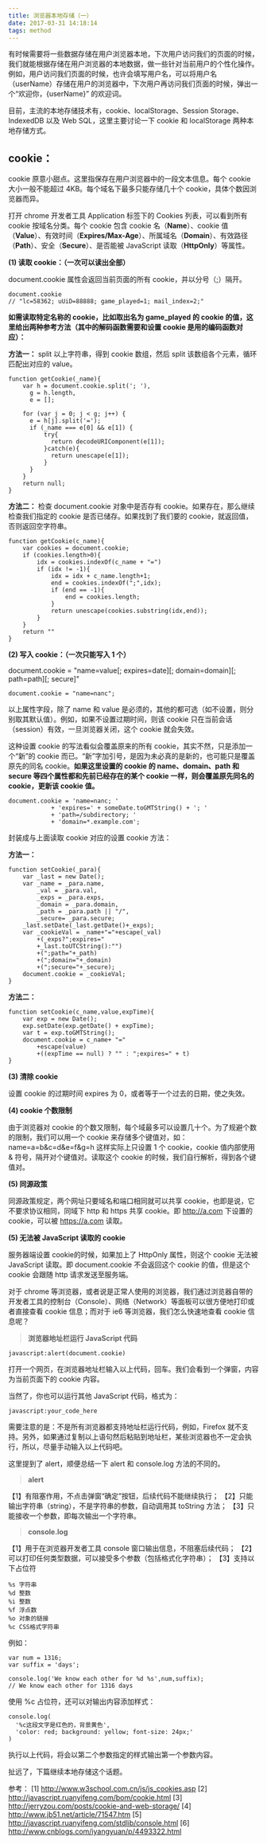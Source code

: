```yaml
---
title: 浏览器本地存储（一）
date: 2017-03-31 14:18:14
tags: method
---
```


有时候需要将一些数据存储在用户浏览器本地，下次用户访问我们的页面的时候，我们就能根据存储在用户浏览器的本地数据，做一些针对当前用户的个性化操作。例如，用户访问我们页面的时候，也许会填写用户名，可以将用户名（userName）存储在用户的浏览器中，下次用户再访问我们页面的时候，弹出一个“欢迎你，{userName}” 的欢迎词。

<!-- more -->

目前，主流的本地存储技术有，cookie、localStorage、Session Storage、IndexedDB 以及 Web SQL，这里主要讨论一下 cookie 和 localStorage 两种本地存储方式。

## cookie：

cookie 原意小甜点。这里指保存在用户浏览器中的一段文本信息。每个 cookie 大小一般不能超过 4KB。每个域名下最多只能存储几十个 cookie，具体个数因浏览器而异。

打开 chrome 开发者工具 Application 标签下的 Cookies 列表，可以看到所有 cookie 按域名分类。每个 cookie 包含 cookie 名（**Name**）、cookie 值（**Value**）、有效时间（**Expires/Max-Age**）、所属域名（**Domain**）、有效路径（**Path**）、安全（**Secure**）、是否能被 JavaScript 读取（**HttpOnly**）等属性。

**(1) 读取 cookie：（一次可以读出全部）**

document.cookie 属性会返回当前页面的所有 cookie，并以分号（;）隔开。

```
document.cookie
// "lc=58362; uUiD=88888; game_played=1; mail_index=2;"
```

**如需读取特定名称的 cookie，比如取出名为 game_played 的 cookie 的值，这里给出两种参考方法（其中的解码函数需要和设置 cookie 是用的编码函数对应）：**

**方法一：**
split 以上字符串，得到 cookie 数组，然后 split 该数组各个元素，循环匹配出对应的 value。

```
function getCookie(_name){
    var h = document.cookie.split('; '),
      g = h.length,
      e = [];

    for (var j = 0; j < g; j++) {
      e = h[j].split('=');
      if (_name === e[0] && e[1]) {
          try{
            return decodeURIComponent(e[1]);
          }catch(e){
            return unescape(e[1]);
          }
      }
    }
    return null;
}
```

**方法二：**
检查 document.cookie 对象中是否存有 cookie。如果存在，那么继续检查我们指定的 cookie 是否已储存。如果找到了我们要的 cookie，就返回值，否则返回空字符串。

```
function getCookie(c_name){
    var cookies = document.cookie;
    if (cookies.length>0){
        idx = cookies.indexOf(c_name + "=")
        if (idx != -1){ 
            idx = idx + c_name.length+1; 
            end = cookies.indexOf(";",idx);
            if (end == -1){
                end = cookies.length;
            }
            return unescape(cookies.substring(idx,end));
        } 
    }
    return ""
}
```

**(2) 写入 cookie：（一次只能写入 1 个）**

document.cookie = "name=value[; expires=date][; domain=domain][; path=path][; secure]"

```
document.cookie = "name=nanc";
```

以上属性字段，除了 name 和 value 是必须的，其他的都可选（如不设置，则分别取其默认值）。例如，如果不设置过期时间，则该 cookie 只在当前会话（session）有效，一旦浏览器关闭，这个 cookie 就会失效。

这种设置 cookie 的写法看似会覆盖原来的所有 cookie，其实不然，只是添加一个“新”的 cookie 而已。“新”字加引号，是因为未必真的是新的，也可能只是覆盖原先的同名 cookie。**如果这里设置的 cookie 的 name、domain、path 和 secure 等四个属性都和先前已经存在的某个 cookie 一样，则会覆盖原先同名的 cookie，更新该 cookie 值。**

```
document.cookie = 'name=nanc; '
            + 'expires=' + someDate.toGMTString() + '; '
            + 'path=/subdirectory; '
            + 'domain=*.example.com';
```
封装成与上面读取 cookie 对应的设置 cookie 方法：

**方法一：**

```
function setCookie(_para){
    var _last = new Date();
    var _name = _para.name,
        _val = _para.val,
        _exps = _para.exps,
        _domain = _para.domain,
        _path = _para.path || "/",
        _secure= _para.secure;
    _last.setDate(_last.getDate()+_exps);
    var _cookieVal = _name+"="+escape(_val)
        +(_exps?";expires="
        +_last.toUTCString():"")
        +(";path="+_path)
        +(";domain="+_domain)
        +(";secure="+_secure);
    document.cookie = _cookieVal;
}
```

**方法二：**

```
function setCookie(c_name,value,expTime){
    var exp = new Date();
    exp.setDate(exp.getDate() + expTime);
    var t = exp.toGMTString();
    document.cookie = c_name+ "=" 
        +escape(value)
        +((expTime == null) ? "" : ";expires=" + t)
}
```

**(3) 清除 cookie**

设置 cookie 的过期时间 expires 为 0，或者等于一个过去的日期，使之失效。

**(4) cookie 个数限制**

由于浏览器对 cookie 的个数又限制，每个域最多可以设置几十个。为了规避个数的限制，我们可以用一个 cookie 来存储多个键值对，如：name=a=b&c=d&e=f&g=h 这样实际上只设置 1 个 cookie，cookie 值内部使用 & 符号，隔开对个键值对。读取这个 cookie 的时候，我们自行解析，得到各个键值对。

**(5) 同源政策**

同源政策规定，两个网址只要域名和端口相同就可以共享 cookie，也即是说，它不要求协议相同，同域下 http 和 https 共享 cookie。即 http://a.com 下设置的 cookie，可以被 https://a.com 读取。

**(5) 无法被 JavaScript  读取的 cookie**

服务器端设置 cookie的时候，如果加上了 HttpOnly 属性，则这个 cookie 无法被 JavaScript 读取。即 document.cookie 不会返回这个 cookie 的值，但是这个 cookie 会跟随 http 请求发送至服务端。

对于 chrome 等浏览器，或者说是正常人使用的浏览器，我们通过浏览器自带的开发者工具的控制台（Console）、网络（Network）等面板可以很方便地打印或者直接查看 cookie 信息；而对于 ie6 等浏览器，我们怎么快速地查看 cookie 信息呢？

> **浏览器地址栏运行 JavaScript 代码**

```
javascript:alert(document.cookie)
```

打开一个网页，在浏览器地址栏输入以上代码，回车。我们会看到一个弹窗，内容为当前页面下的 cookie 内容。

当然了，你也可以运行其他 JavaScript 代码，格式为：

```
javascript:your_code_here
```

需要注意的是：不是所有浏览器都支持地址栏运行代码，例如，Firefox 就不支持。另外，如果通过复制以上语句然后粘贴到地址栏，某些浏览器也不一定会执行，所以，尽量手动输入以上代码吧。

这里提到了 alert，顺便总结一下 alert 和 console.log 方法的不同的。

> **alert**

【1】有阻塞作用，不点击弹窗“确定”按钮，后续代码不能继续执行；
【2】只能输出字符串（string），不是字符串的参数，自动调用其 toString 方法；
【3】只能接收一个参数，即每次输出一个字符串。

> **console.log**

【1】用于在浏览器开发者工具 console 窗口输出信息，不阻塞后续代码；
【2】可以打印任何类型数据，可以接受多个参数（包括格式化字符串）；
【3】支持以下占位符

```
%s 字符串
%d 整数
%i 整数
%f 浮点数
%o 对象的链接
%c CSS格式字符串
```

例如：

```
var num = 1316;
var suffix = 'days';

console.log('We know each other for %d %s',num,suffix);
// We know each other for 1316 days
```

使用 %c 占位符，还可以对输出内容添加样式：

```
console.log(
  '%c这段文字是红色的，背景黄色',
  'color: red; background: yellow; font-size: 24px;'
)
```

执行以上代码，将会以第二个参数指定的样式输出第一个参数内容。

扯远了，下篇继续本地存储这个话题。


参考：
[1] http://www.w3school.com.cn/js/js_cookies.asp
[2] http://javascript.ruanyifeng.com/bom/cookie.html
[3] http://jerryzou.com/posts/cookie-and-web-storage/
[4] http://www.jb51.net/article/71547.htm
[5] http://javascript.ruanyifeng.com/stdlib/console.html
[6] http://www.cnblogs.com/iyangyuan/p/4493322.html